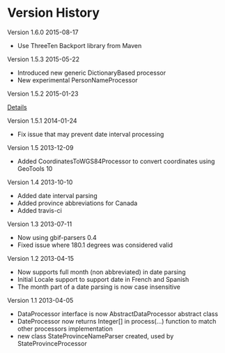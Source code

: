 Version History
===============

Version 1.6.0 2015-08-17
 * Use ThreeTen Backport library from Maven

Version 1.5.3 2015-05-22
 * Introduced new generic DictionaryBased processor
 * New experimental PersonNameProcessor

Version 1.5.2 2015-01-23

[Details](https://github.com/Canadensys/narwhal-processor/milestones/1.5.2)

Version 1.5.1 2014-01-24
* Fix issue that may prevent date interval processing

Version 1.5 2013-12-09
* Added CoordinatesToWGS84Processor to convert coordinates using GeoTools 10

Version 1.4 2013-10-10
* Added date interval parsing
* Added province abbreviations for Canada
* Added travis-ci

Version 1.3 2013-07-11
* Now using gbif-parsers 0.4
* Fixed issue where 180.1 degrees was considered valid

Version 1.2 2013-04-15
* Now supports full month (non abbreviated) in date parsing
* Initial Locale support to support date in French and Spanish
* The month part of a date parsing is now case insensitive

Version 1.1 2013-04-05
* DataProcessor interface is now AbstractDataProcessor abstract class
* DateProcessor now returns Integer[] in process(...) function to match other processors implementation
* new class StateProvinceNameParser created, used by StateProvinceProcessor